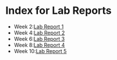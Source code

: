 # Index for Lab Reports
- Week 2:[Lab Report 1](lab-report-1-week-2.html)
- Week 4:[Lab Report 2](lr2w4.html)
- Week 6:[Lab Report 3](lr3w6.html)
- Week 8:[Lab Report 4](lr4w8.html)
- Week 10:[Lab Report 5](lr5w10.html)
